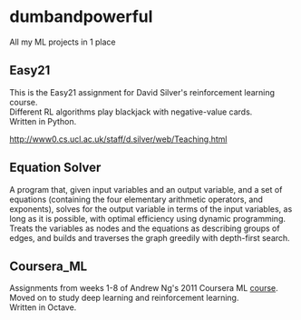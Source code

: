 # dumbandpowerful
All my ML projects in 1 place

## Easy21
This is the Easy21 assignment for David Silver's reinforcement learning course. <br />
Different RL algorithms play blackjack with negative-value cards. <br />
Written in Python.

http://www0.cs.ucl.ac.uk/staff/d.silver/web/Teaching.html 

## Equation Solver
A program that, given input variables and an output variable, and a set of equations (containing the four elementary arithmetic operators, and exponents), solves for the output variable in terms of the input variables, as long as it is possible, with optimal efficiency using dynamic programming. Treats the variables as nodes and the equations as describing groups of edges, and builds and traverses the graph greedily with depth-first search.

## Coursera_ML
Assignments from weeks 1-8 of Andrew Ng's 2011 Coursera ML [course](https://www.coursera.org/learn/machine-learning).
Moved on to study deep learning and reinforcement learning. <br />
Written in Octave.
